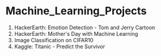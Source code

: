 # Machine_Learning_Projects

<ol>
    <li>HackerEarth: Emotion Detection - Tom and Jerry Cartoon</li>
    <li>HackerEarth: Mother's Day with Machine Learning</li>
    <li>Image Classification on CIFAR10</li>
    <li>Kaggle: Titanic - Predict the Survivor</li>
</ol>